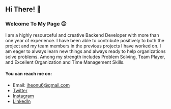 ## Hi There! 👋

### Welcome To My Page 😌

I am a highly resourceful and creative Backend Developer with more than one year of experience. I have been able to contribute positively to both the project and my team members in the previous projects I have worked on. I am eager to always learn new things and always ready to help organizations solve problems. Among my strength includes Problem Solving, Team Player, and Excellent Organization and Time Management Skills.
#### You can reach me on:
- Email: iheonu6@gmail.com
- [Twitter](https://twitter.com/danieliheonu)
- [Instagram](https://www.instagram.com/d_iheonu/)
- [LinkedIn](https://www.linkedin.com/in/danieliheonu)
  

<!--
**danieldutcum/danieldutcum** is a ✨ _special_ ✨ repository because its `README.md` (this file) appears on your GitHub profile.

Here are some ideas to get you started:

- 🔭 I’m currently working on ...
- 🌱 I’m currently learning ...
- 👯 I’m looking to collaborate on ...
- 🤔 I’m looking for help with ...
- 💬 Ask me about ...
- 📫 How to reach me: ...
- 😄 Pronouns: ...
- ⚡ Fun fact: ...
-->
